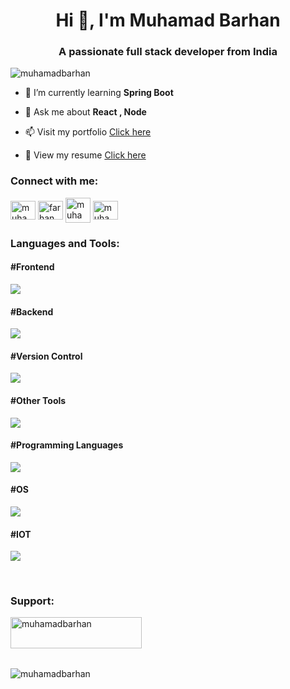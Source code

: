 <h1 align="center">Hi 👋, I'm Muhamad Barhan </h1>
<h3 align="center">A passionate full stack developer from India</h3>

<p align="left"> <img src="https://komarev.com/ghpvc/?username=muhamadbarhan&label=Profile%20views&color=0e75b6&style=flat" alt="muhamadbarhan" /> </p>


- 🌱 I’m currently learning **Spring Boot**

- 💬 Ask me about **React , Node**

- 📫 Visit my portfolio <a href="https://muhamadbarhan.vercel.app">Click here<a/>

- 📄 View my resume [Click here](https://drive.google.com/file/d/1HdfoZAhShi7mmGDvseMvdjBosWcCZrGc/view?usp=drive_link)

<h3 align="left">Connect with me:</h3>
<p align="left">
<a href="https://www.linkedin.com/in/muhamad-barhan-h" target="blank"><img align="center" src="https://raw.githubusercontent.com/rahuldkjain/github-profile-readme-generator/master/src/images/icons/Social/linked-in-alt.svg" alt="muhamad barhan h" height="30" width="40" /></a>
<a href="https://instagram.com/farhan__mhd__" target="blank"><img align="center" src="https://raw.githubusercontent.com/rahuldkjain/github-profile-readme-generator/master/src/images/icons/Social/instagram.svg" alt="farhan__mhd__" height="30" width="40" /></a>
  <a href="https://twitter.com/muhamadbarhan" target="blank"><img align="center" src="https://static.vecteezy.com/system/resources/previews/042/148/611/non_2x/new-twitter-x-logo-twitter-icon-x-social-media-icon-free-png.png" alt="muhamadbarhan" height="40" width="40" /></a>
<a href="https://www.hackerrank.com/muhamadbarhan02" target="blank"><img align="center" src="https://raw.githubusercontent.com/rahuldkjain/github-profile-readme-generator/master/src/images/icons/Social/hackerrank.svg" alt="muhamadbarhan02" height="30" width="40" /></a>
</p>


<h3 align="left">Languages and Tools:</h3>
<h4>#Frontend</h4>
<p align="left">
    <img src="https://skillicons.dev/icons?i=html,css,js,bootstrap,react,redux,flutter&perline=15" />
</p>

<h4>#Backend</h4>
<p align="left">
    <img src="https://skillicons.dev/icons?i=nodejs,npm,express,spring,php,mongodb,mysql,firebase,&perline=15" />
</p>

<h4>#Version Control</h4>
<p align="left">
    <img src="https://skillicons.dev/icons?i=git,github&perline=15" />
</p>

<h4>#Other Tools</h4>
<p align="left">
    <img src="https://skillicons.dev/icons?i=postman,vite,figma,ps,vscode,vercel,unity,blender&perline=15" />
</p>

<h4>#Programming Languages</h4>
<p align="left">
    <img src="https://skillicons.dev/icons?i=java,py,c&perline=15" />
</p>

<h4>#OS</h4>
<p align="left">
    <img src="https://skillicons.dev/icons?i=windows,linux,kali,ubuntu&perline=15" />
</p>

<h4>#IOT</h4>
<p align="left">
    <img src="https://skillicons.dev/icons?i=raspberrypi,arduino&perline=15" />
</p><br>

<h3 align="left">Support:</h3>
<p><a href="https://www.buymeacoffee.com/muhamadbarhan"> <img align="left" src="https://cdn.buymeacoffee.com/buttons/v2/default-yellow.png" height="50" width="210" alt="muhamadbarhan" /></a></p><br><br><br><br>

<p><img align="left" src="https://github-readme-stats.vercel.app/api/top-langs?username=muhamadbarhan&show_icons=true&locale=en&layout=compact" alt="muhamadbarhan" /></p><br>



